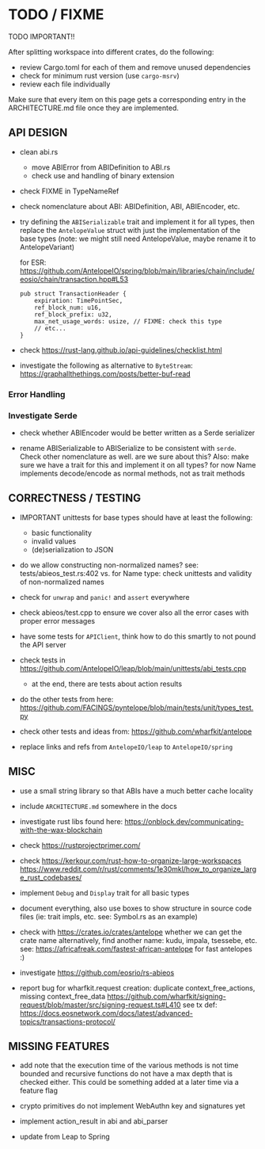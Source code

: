# TODO / FIXME

TODO IMPORTANT!!

After splitting workspace into different crates, do the following:
- review Cargo.toml for each of them and remove unused dependencies
- check for minimum rust version (use `cargo-msrv`)
- review each file individually

Make sure that every item on this page gets a corresponding entry in the ARCHITECTURE.md
file once they are implemented.


## API DESIGN

- clean abi.rs
  - move ABIError from ABIDefinition to ABI.rs
  - check use and handling of binary extension

- check FIXME in TypeNameRef

- check nomenclature about ABI: ABIDefinition, ABI, ABIEncoder, etc.

- try defining the `ABISerializable` trait and implement it for all types, then replace
  the `AntelopeValue` struct with just the implementation of the base types
  (note: we might still need AntelopeValue, maybe rename it to AntelopeVariant)

  for ESR: <https://github.com/AntelopeIO/spring/blob/main/libraries/chain/include/eosio/chain/transaction.hpp#L53>
  ```
  pub struct TransactionHeader {
      expiration: TimePointSec,
      ref_block_num: u16,
      ref_block_prefix: u32,
      max_net_usage_words: usize, // FIXME: check this type
      // etc...
  }
  ```

- check <https://rust-lang.github.io/api-guidelines/checklist.html>

- investigate the following as alternative to `ByteStream`: <https://graphallthethings.com/posts/better-buf-read>

### Error Handling


### Investigate Serde

- check whether ABIEncoder would be better written as a Serde serializer

- rename ABISerializable to ABISerialize to be consistent with `serde`. Check other nomenclature as well.
  are we sure about this?
  Also: make sure we have a trait for this and implement it on all types? for now Name implements decode/encode as normal methods, not as trait methods


## CORRECTNESS / TESTING

- IMPORTANT
  unittests for base types should have at least the following:
  - basic functionality
  - invalid values
  - (de)serialization to JSON

- do we allow constructing non-normalized names?
  see: tests/abieos_test.rs:402 vs.
  for Name type: check unittests and validity of non-normalized names

- check for `unwrap` and `panic!` and `assert` everywhere

- check abieos/test.cpp to ensure we cover also all the error cases with proper error messages

- have some tests for `APIClient`, think how to do this smartly to not pound the API server

- check tests in <https://github.com/AntelopeIO/leap/blob/main/unittests/abi_tests.cpp>
  - at the end, there are tests about action results

- do the other tests from here: <https://github.com/FACINGS/pyntelope/blob/main/tests/unit/types_test.py>

- check other tests and ideas from: <https://github.com/wharfkit/antelope>

- replace links and refs from `AntelopeIO/leap` to `AntelopeIO/spring`

## MISC

- use a small string library so that ABIs have a much better cache locality

- include `ARCHITECTURE.md` somewhere in the docs

- investigate rust libs found here: <https://onblock.dev/communicating-with-the-wax-blockchain>

- check <https://rustprojectprimer.com/>

- check <https://kerkour.com/rust-how-to-organize-large-workspaces>
  <https://www.reddit.com/r/rust/comments/1e30mkl/how_to_organize_large_rust_codebases/>

- implement `Debug` and `Display` trait for all basic types

- document everything, also use boxes to show structure in source code files (ie: trait impls, etc. see: Symbol.rs as an example)

- check with <https://crates.io/crates/antelope> whether we can get the crate name
  alternatively, find another name: kudu, impala, tsessebe, etc. see: <https://africafreak.com/fastest-african-antelope> for fast antelopes :)

- investigate <https://github.com/eosrio/rs-abieos>

- report bug for wharfkit.request creation: duplicate context_free_actions, missing context_free_data
  <https://github.com/wharfkit/signing-request/blob/master/src/signing-request.ts#L410>
  see tx def: <https://docs.eosnetwork.com/docs/latest/advanced-topics/transactions-protocol/>


## MISSING FEATURES

- add note that the execution time of the various methods is not time bounded and recursive
  functions do not have a max depth that is checked either.
  This could be something added at a later time via a feature flag

- crypto primitives do not implement WebAuthn key and signatures yet

- implement action_result in abi and abi_parser

- update from Leap to Spring

